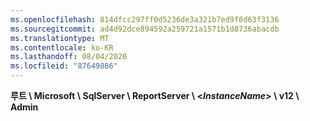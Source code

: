 ```yaml
---
ms.openlocfilehash: 814dfcc297ff0d5236de3a321b7ed9f8d63f3136
ms.sourcegitcommit: ad4d92dce894592a259721a1571b1d8736abacdb
ms.translationtype: MT
ms.contentlocale: ko-KR
ms.lasthandoff: 08/04/2020
ms.locfileid: "87649886"
---
```

**루트 \\ Microsoft \\ SqlServer \\ ReportServer \\ \<*InstanceName*\> \\ v12 \\ Admin**
